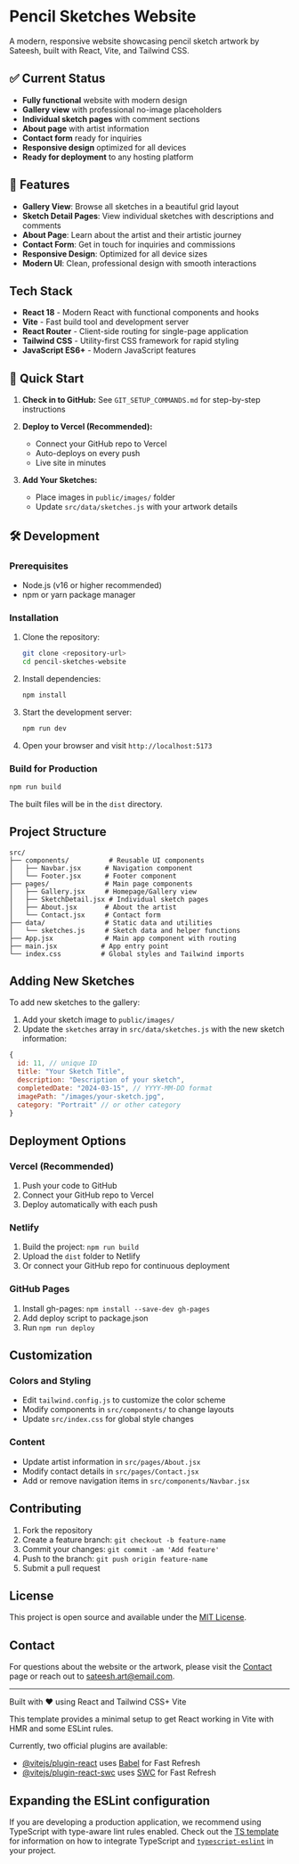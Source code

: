 # Pencil Sketches Website

A modern, responsive website showcasing pencil sketch artwork by Sateesh, built with React, Vite, and Tailwind CSS.

## ✅ Current Status
- **Fully functional** website with modern design
- **Gallery view** with professional no-image placeholders
- **Individual sketch pages** with comment sections
- **About page** with artist information
- **Contact form** ready for inquiries
- **Responsive design** optimized for all devices
- **Ready for deployment** to any hosting platform

## 🎨 Features

- **Gallery View**: Browse all sketches in a beautiful grid layout
- **Sketch Detail Pages**: View individual sketches with descriptions and comments
- **About Page**: Learn about the artist and their artistic journey
- **Contact Form**: Get in touch for inquiries and commissions
- **Responsive Design**: Optimized for all device sizes
- **Modern UI**: Clean, professional design with smooth interactions

## Tech Stack

- **React 18** - Modern React with functional components and hooks
- **Vite** - Fast build tool and development server
- **React Router** - Client-side routing for single-page application
- **Tailwind CSS** - Utility-first CSS framework for rapid styling
- **JavaScript ES6+** - Modern JavaScript features

## 🚀 Quick Start

1. **Check in to GitHub:**
   See `GIT_SETUP_COMMANDS.md` for step-by-step instructions

2. **Deploy to Vercel (Recommended):**
   - Connect your GitHub repo to Vercel
   - Auto-deploys on every push
   - Live site in minutes

3. **Add Your Sketches:**
   - Place images in `public/images/` folder
   - Update `src/data/sketches.js` with your artwork details

## 🛠️ Development

### Prerequisites

- Node.js (v16 or higher recommended)
- npm or yarn package manager

### Installation

1. Clone the repository:
   ```bash
   git clone <repository-url>
   cd pencil-sketches-website
   ```

2. Install dependencies:
   ```bash
   npm install
   ```

3. Start the development server:
   ```bash
   npm run dev
   ```

4. Open your browser and visit `http://localhost:5173`

### Build for Production

```bash
npm run build
```

The built files will be in the `dist` directory.

## Project Structure

```
src/
├── components/          # Reusable UI components
│   ├── Navbar.jsx      # Navigation component
│   └── Footer.jsx      # Footer component
├── pages/              # Main page components
│   ├── Gallery.jsx     # Homepage/Gallery view
│   ├── SketchDetail.jsx # Individual sketch pages
│   ├── About.jsx       # About the artist
│   └── Contact.jsx     # Contact form
├── data/               # Static data and utilities
│   └── sketches.js     # Sketch data and helper functions
├── App.jsx             # Main app component with routing
├── main.jsx           # App entry point
└── index.css          # Global styles and Tailwind imports
```

## Adding New Sketches

To add new sketches to the gallery:

1. Add your sketch image to `public/images/`
2. Update the `sketches` array in `src/data/sketches.js` with the new sketch information:

```javascript
{
  id: 11, // unique ID
  title: "Your Sketch Title",
  description: "Description of your sketch",
  completedDate: "2024-03-15", // YYYY-MM-DD format
  imagePath: "/images/your-sketch.jpg",
  category: "Portrait" // or other category
}
```

## Deployment Options

### Vercel (Recommended)
1. Push your code to GitHub
2. Connect your GitHub repo to Vercel
3. Deploy automatically with each push

### Netlify
1. Build the project: `npm run build`
2. Upload the `dist` folder to Netlify
3. Or connect your GitHub repo for continuous deployment

### GitHub Pages
1. Install gh-pages: `npm install --save-dev gh-pages`
2. Add deploy script to package.json
3. Run `npm run deploy`

## Customization

### Colors and Styling
- Edit `tailwind.config.js` to customize the color scheme
- Modify components in `src/components/` to change layouts
- Update `src/index.css` for global style changes

### Content
- Update artist information in `src/pages/About.jsx`
- Modify contact details in `src/pages/Contact.jsx`
- Add or remove navigation items in `src/components/Navbar.jsx`

## Contributing

1. Fork the repository
2. Create a feature branch: `git checkout -b feature-name`
3. Commit your changes: `git commit -am 'Add feature'`
4. Push to the branch: `git push origin feature-name`
5. Submit a pull request

## License

This project is open source and available under the [MIT License](LICENSE).

## Contact

For questions about the website or the artwork, please visit the [Contact](./src/pages/Contact.jsx) page or reach out to sateesh.art@email.com.

---

Built with ❤️ using React and Tailwind CSS+ Vite

This template provides a minimal setup to get React working in Vite with HMR and some ESLint rules.

Currently, two official plugins are available:

- [@vitejs/plugin-react](https://github.com/vitejs/vite-plugin-react/blob/main/packages/plugin-react) uses [Babel](https://babeljs.io/) for Fast Refresh
- [@vitejs/plugin-react-swc](https://github.com/vitejs/vite-plugin-react/blob/main/packages/plugin-react-swc) uses [SWC](https://swc.rs/) for Fast Refresh

## Expanding the ESLint configuration

If you are developing a production application, we recommend using TypeScript with type-aware lint rules enabled. Check out the [TS template](https://github.com/vitejs/vite/tree/main/packages/create-vite/template-react-ts) for information on how to integrate TypeScript and [`typescript-eslint`](https://typescript-eslint.io) in your project.
